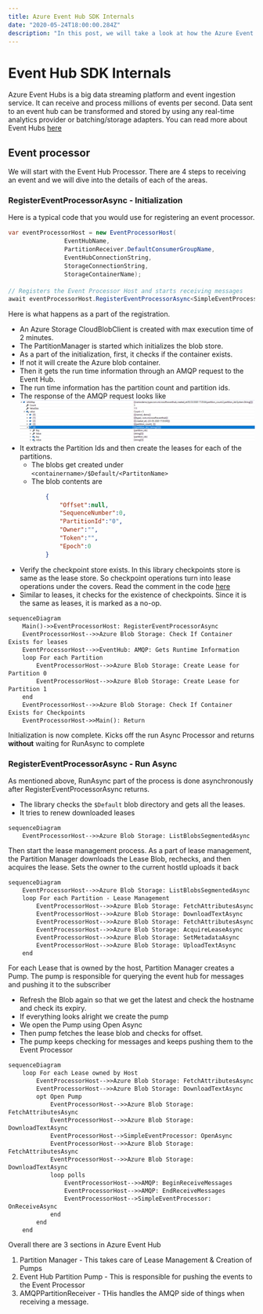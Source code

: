 ```yaml
---
title: Azure Event Hub SDK Internals
date: "2020-05-24T18:00:00.284Z"
description: "In this post, we will take a look at how the Azure Event hub works internally."
---
```

# Event Hub SDK Internals


Azure Event Hubs is a big data streaming platform and event ingestion service. It can receive and process millions of events per second. Data sent to an event hub can be transformed and stored by using any real-time analytics provider or batching/storage adapters. You can read more about Event Hubs [here](https://docs.microsoft.com/en-us/azure/event-hubs/event-hubs-about)

## Event processor 
We will start with the Event Hub Processor. There are 4 steps to receiving an event and we will dive into the details of each of the areas.

### RegisterEventProcessorAsync - Initialization

Here is a typical code that you would use for registering an event processor.

```csharp
var eventProcessorHost = new EventProcessorHost(
                EventHubName,
                PartitionReceiver.DefaultConsumerGroupName,
                EventHubConnectionString,
                StorageConnectionString,
                StorageContainerName);

// Registers the Event Processor Host and starts receiving messages
await eventProcessorHost.RegisterEventProcessorAsync<SimpleEventProcessor>();
```
Here is what happens as a part of the registration.

- An Azure Storage CloudBlobClient is created with max execution time of 2 minutes.
- The PartitionManager is started which initializes the blob store.
- As a part of the initialization, first, it checks if the container exists.
- If not it will create the Azure blob container.
- Then it gets the run time information through an AMQP request to the Event Hub.
- The run time information has the partition count and partition ids.
- The response of the AMQP request looks like ![this](./GetRuntimeInformation.PNG)
- It extracts the Partition Ids and then create the leases for each of the partitions.
    - The blobs get created under `<containername>/$Default/<PartitonName>`
    - The blob contents are 
        ```json
            {
                "Offset":null,
                "SequenceNumber":0,
                "PartitionId":"0",
                "Owner":"",
                "Token":"",
                "Epoch":0
            }
        ```
- Verify the checkpoint store exists. In this library checkpoints store is same as the lease store. So checkpoint operations turn into lease operations under the covers. Read the comment in the code [here](https://github.com/Azure/azure-sdk-for-net/blob/5e30a0ca3873d54a310924925e35043dd9f3b6a0/sdk/eventhub/Microsoft.Azure.EventHubs.Processor/src/AzureStorageCheckpointLeaseManager.cs#L106)
- Similar to leases, it checks for the existence of checkpoints. Since it is the same as leases, it is marked as a no-op.

```mermaid
sequenceDiagram
    Main()->>EventProcessorHost: RegisterEventProcessorAsync
    EventProcessorHost-->>Azure Blob Storage: Check If Container Exists for leases
    EventProcessorHost-->>EventHub: AMQP: Gets Runtime Information 
    loop For each Partition
        EventProcessorHost-->>Azure Blob Storage: Create Lease for Partition 0
        EventProcessorHost-->>Azure Blob Storage: Create Lease for Partition 1
    end
    EventProcessorHost-->>Azure Blob Storage: Check If Container Exists for Checkpoints
    EventProcessorHost->>Main(): Return
```
Initialization is now complete.
Kicks off the run Async Processor and returns **without** waiting for RunAsync to complete

### RegisterEventProcessorAsync - Run Async
As mentioned above, RunAsync part of the process is done asynchronously after RegisterEventProcessorAsync returns.
- The library checks the `$Default` blob directory and gets all the leases.
- It tries to renew downloaded leases
```mermaid
sequenceDiagram
    EventProcessorHost-->>Azure Blob Storage: ListBlobsSegmentedAsync
```
Then start the lease management process. As a part of lease management, the Partition Manager downloads the Lease Blob, rechecks, and then acquires the lease. Sets the owner to the current hostId uploads it back


```mermaid
sequenceDiagram
    EventProcessorHost-->>Azure Blob Storage: ListBlobsSegmentedAsync
    loop For each Partition - Lease Management
        EventProcessorHost-->>Azure Blob Storage: FetchAttributesAsync
        EventProcessorHost-->>Azure Blob Storage: DownloadTextAsync
        EventProcessorHost-->>Azure Blob Storage: FetchAttributesAsync
        EventProcessorHost-->>Azure Blob Storage: AcquireLeaseAsync
        EventProcessorHost-->>Azure Blob Storage: SetMetadataAsync
        EventProcessorHost-->>Azure Blob Storage: UploadTextAsync
    end
```

For each Lease that is owned by the host, Partition Manager creates a Pump. The pump is responsible for querying the event hub for messages and pushing it to the subscriber

- Refresh the Blob again so that we get the latest and check the hostname and check its expiry.
- If everything looks alright we create the pump
- We open the Pump using Open Async
- Then pump fetches the lease blob and checks for offset.
- The pump keeps checking for messages and keeps pushing them to the Event Processor

```mermaid
sequenceDiagram
    loop For each Lease owned by Host
        EventProcessorHost-->>Azure Blob Storage: FetchAttributesAsync
        EventProcessorHost-->>Azure Blob Storage: DownloadTextAsync
        opt Open Pump
            EventProcessorHost-->>Azure Blob Storage: FetchAttributesAsync
            EventProcessorHost-->>Azure Blob Storage: DownloadTextAsync
            EventProcessorHost-->SimpleEventProcessor: OpenAsync
            EventProcessorHost-->>Azure Blob Storage: FetchAttributesAsync
            EventProcessorHost-->>Azure Blob Storage: DownloadTextAsync
            loop polls
                EventProcessorHost-->>AMQP: BeginReceiveMessages
                EventProcessorHost-->>AMQP: EndReceiveMessages
                EventProcessorHost-->SimpleEventProcessor: OnReceiveAsync
            end
        end
    end
```

Overall there are 3 sections in Azure Event Hub

1. Partition Manager - This takes care of Lease Management & Creation of Pumps 
2. Event Hub Partition Pump - This is responsible for pushing the events to the Event Processor
3. AMQPPartitionReceiver - THis handles the AMQP side of things when receiving a message.

